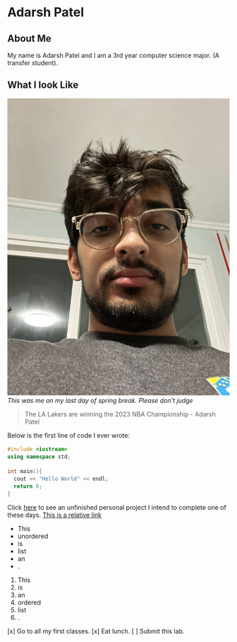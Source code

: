 # Adarsh Patel
## About Me
My name is Adarsh Patel and I am a 3rd year computer science major. (A transfer student).
## What I look Like
![Image](Pictures/70201654571__8B500D0E-E5C0-4DE9-8D0B-1F55C50C3334.JPG)
*This was me on my last day of spring break. Please don't judge*

> The LA Lakers are winning the 2023 NBA Championship - Adarsh Patel

Below is the first line of code I ever wrote:
``` C++
#include <iostream>
using namespace std;

int main(){
  cout << "Hello World" << endl;
  return 0;
}
```

Click [here](https://github.com/adarsh249/connect6) to see an unfinished personal project I intend to complete one of these days.
[This is a relative link](./README.me)

- This
- unordered
- is
- list
- an
- .

1. This 
2. is
3. an
4. ordered
5. list
6. .

[x] Go to all my first classes.
[x] Eat lunch.
[ ] Submit this lab.
